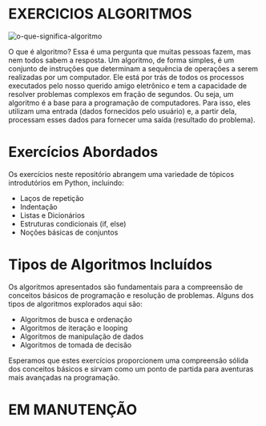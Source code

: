 # EXERCICIOS ALGORITMOS

![o-que-significa-algoritmo](https://github.com/luisfernandogbraga/EXERCICIOS_ALGORITMOS/assets/134460985/d912ac4c-178d-400f-bf21-8936b0ff3a4b)

O que é algoritmo? Essa é uma pergunta que muitas pessoas fazem, mas nem todos sabem a resposta. Um algoritmo, de forma simples, é um conjunto de instruções que determinam a sequência de operações a serem realizadas por um computador.
Ele está por trás de todos os processos executados pelo nosso querido amigo eletrônico e tem a capacidade de resolver problemas complexos em fração de segundos. Ou seja, um algoritmo é a base para a programação de computadores. Para isso, eles utilizam uma entrada (dados fornecidos pelo usuário) e, a partir dela, processam esses dados para fornecer uma saída (resultado do problema).

# Exercícios Abordados
Os exercícios neste repositório abrangem uma variedade de tópicos introdutórios em Python, incluindo:

- Laços de repetição
- Indentação
- Listas e Dicionários
- Estruturas condicionais (if, else)
- Noções básicas de conjuntos

# Tipos de Algoritmos Incluídos
Os algoritmos apresentados são fundamentais para a compreensão de conceitos básicos de programação e resolução de problemas. Alguns dos tipos de algoritmos explorados aqui são:

- Algoritmos de busca e ordenação
- Algoritmos de iteração e looping
- Algoritmos de manipulação de dados
- Algoritmos de tomada de decisão

Esperamos que estes exercícios proporcionem uma compreensão sólida dos conceitos básicos e sirvam como um ponto de partida para aventuras mais avançadas na programação.

# EM MANUTENÇÃO


